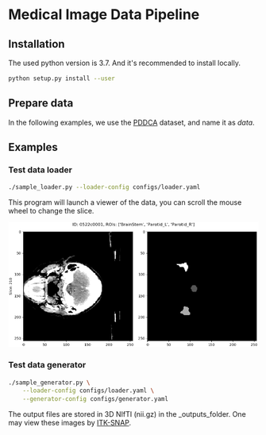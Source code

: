 # Medical Image Data Pipeline

## Installation

The used python version is 3.7.  And it's recommended to install locally.

```bash
python setup.py install --user
```

## Prepare data

In the following examples, we use the [PDDCA](http://www.imagenglab.com/newsite/pddca/) dataset, and name it as _data_.

## Examples

### Test data loader

```bash
./sample_loader.py --loader-config configs/loader.yaml
```

This program will launch a viewer of the data, you can scroll the mouse wheel to change the slice.

![NAME](./pic/sample_loader.png)

### Test data generator

```bash
./sample_generator.py \
    --loader-config configs/loader.yaml \
    --generator-config configs/generator.yaml
```

The output files are stored in 3D NIfTI (nii.gz) in the _outputs_folder.
One may view these images by [ITK-SNAP](http://www.itksnap.org/pmwiki/pmwiki.php).

